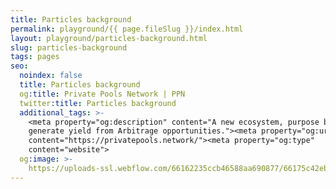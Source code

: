 ```yaml
---
title: Particles background
permalink: playground/{{ page.fileSlug }}/index.html
layout: playground/particles-background.html
slug: particles-background
tags: pages
seo:
  noindex: false
  title: Particles background
  og:title: Private Pools Network | PPN
  twitter:title: Particles background
  additional_tags: >-
    <meta property="og:description" content="A new ecosystem, purpose built to
    generate yield from Arbitrage opportunities."><meta property="og:url"
    content="https://privatepools.network/"><meta property="og:type"
    content="website">
  og:image: >-
    https://uploads-ssl.webflow.com/66162235ccb46588aa690877/66175c42ebc0ce580e5b9283_opengraph.jpg
---
```



